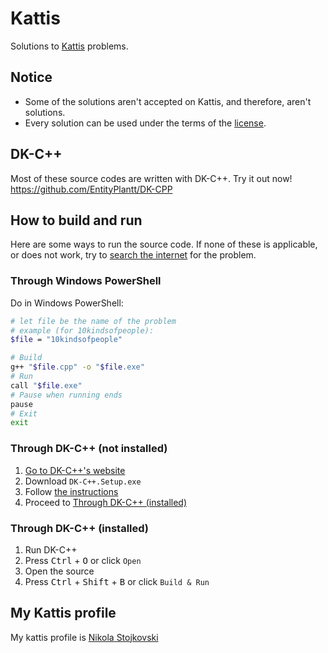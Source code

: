 # Kattis
Solutions to [Kattis](https://open.kattis.com/) problems.

## Notice
* Some of the solutions aren't accepted on Kattis, and therefore, aren't solutions.
* Every solution can be used under the terms of the [license](https://github.com/EntityPlantt/Kattis/blob/main/LICENSE.md).

## DK-C++
Most of these source codes are written with DK-C++. Try it out now!
https://github.com/EntityPlantt/DK-CPP

## How to build and run
Here are some ways to run the source code. If none of these is applicable, or does not work, try to [search the internet](https://duckduckgo.com/?q=how+to+build+and+run+a+c%2B%2B+source+code&t=h_&ia=web) for the problem.

### Through Windows PowerShell
Do in Windows PowerShell:
```sh
# let file be the name of the problem
# example (for 10kindsofpeople):
$file = "10kindsofpeople"

# Build
g++ "$file.cpp" -o "$file.exe"
# Run
call "$file.exe"
# Pause when running ends
pause
# Exit
exit
```
### Through DK-C++ (not installed)
1. [Go to DK-C++'s website](https://github.com/EntityPlantt/DK-CPP/releases)
2. Download `DK-C++.Setup.exe`
3. Follow [the instructions](https://github.com/EntityPlantt/DK-CPP#how-to-install)
4. Proceed to [Through DK-C++ (installed)](#through-dk-c-installed)

### Through DK-C++ (installed)
1. Run DK-C++
2. Press <kbd>Ctrl</kbd> + <kbd>O</kbd> or click `Open`
3. Open the source
4. Press <kbd>Ctrl</kbd> + <kbd>Shift</kbd> + <kbd>B</kbd> or click `Build & Run`

## My Kattis profile
My kattis profile is [Nikola Stojkovski](https://open.kattis.com/users/entityplantt)